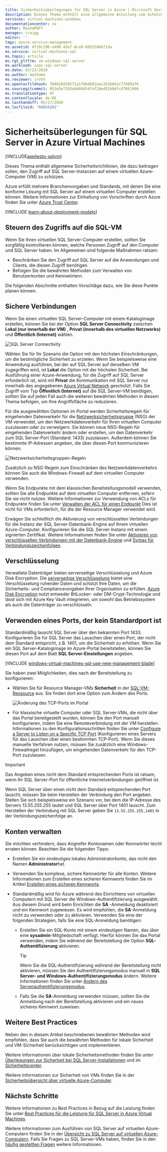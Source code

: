 ```yaml
---
title: Sicherheitsüberlegungen für SQL Server in Azure | Microsoft Docs
description: Dieses Thema enthält eine allgemeine Anleitung zum Schützen von SQL Server bei der Ausführung auf einem virtuellen Azure-Computer.
services: virtual-machines-windows
documentationcenter: na
author: MashaMSFT
manager: craigg
editor: ''
tags: azure-service-management
ms.assetid: d710c296-e490-43e7-8ca9-8932586b71da
ms.service: virtual-machines-sql
ms.topic: article
ms.tgt_pltfrm: vm-windows-sql-server
ms.workload: iaas-sql-server
ms.date: 03/23/2018
ms.author: mathoma
ms.reviewer: jroth
ms.openlocfilehash: f04620430571a1f86d601eac2b1b662c77499a76
ms.sourcegitcommit: 053e5e7103ab666454faf26ed51b0dfcd7661996
ms.translationtype: HT
ms.contentlocale: de-DE
ms.lasthandoff: 05/27/2020
ms.locfileid: "84034281"
---
```

# <a name="security-considerations-for-sql-server-in-azure-virtual-machines"></a>Sicherheitsüberlegungen für SQL Server in Azure Virtual Machines
[!INCLUDE[appliesto-sqlvm](../../includes/appliesto-sqlvm.md)]

Dieses Thema enthält allgemeine Sicherheitsrichtlinien, die dazu beitragen sollen, den Zugriff auf SQL Server-Instanzen auf einem virtuellen Azure-Computer (VM) zu schützen.

Azure erfüllt mehrere Branchenvorgaben und Standards, mit denen Sie eine konforme Lösung mit SQL Server auf einem virtuellen Computer erstellen können. Weitere Informationen zur Einhaltung von Vorschriften durch Azure finden Sie unter [Azure Trust Center](https://azure.microsoft.com/support/trust-center/).

[!INCLUDE [learn-about-deployment-models](../../../../includes/learn-about-deployment-models-both-include.md)]

## <a name="control-access-to-the-sql-vm"></a>Steuern des Zugriffs auf die SQL-VM

Wenn Sie Ihren virtuellen SQL Server-Computer erstellen, sollten Sie sorgfältig kontrollieren können, welche Personen Zugriff auf den Computer und SQL Server haben. Im Allgemeinen sind folgende Maßnahmen ratsam:

- Beschränken Sie den Zugriff auf SQL Server auf die Anwendungen und Clients, die diesen Zugriff benötigen.
- Befolgen Sie die bewährten Methoden zum Verwalten von Benutzerkonten und Kennwörtern.

Die folgenden Abschnitte enthalten Vorschläge dazu, wie Sie diese Punkte planen können.

## <a name="secure-connections"></a>Sichere Verbindungen

Wenn Sie einen virtuellen SQL Server-Computer mit einem Katalogimage erstellen, können Sie bei der Option **SQL Server Connectivity** zwischen **Lokal (nur innerhalb der VM)** , **Privat (innerhalb des virtuellen Netzwerks)** und **Öffentlich (Internet)** wählen.

![SQL Server Connectivity](./media/security-considerations-best-practices/sql-vm-connectivity-option.png)

Wählen Sie für Ihr Szenario die Option mit den höchsten Einschränkungen, um die bestmögliche Sicherheit zu erzielen. Wenn Sie beispielsweise eine Anwendung ausführen, bei der auf SQL Server auf derselben VM zugegriffen wird, ist **Lokal** die Option mit der höchsten Sicherheit. Bei Ausführung einer Azure-Anwendung, für die Zugriff auf SQL Server erforderlich ist, wird mit **Privat** die Kommunikation mit SQL Server nur innerhalb des angegebenen [Azure Virtual Network](../../../virtual-network/virtual-networks-overview.md) geschützt. Falls Sie Zugriff vom Typ **Öffentlich (Internet)** auf die SQL Server-VM benötigen, sollten Sie auf jeden Fall auch die weiteren bewährten Methoden in diesem Thema befolgen, um Ihre Angriffsfläche zu reduzieren.

Für die ausgewählten Optionen im Portal werden Sicherheitsregeln für eingehenden Datenverkehr für die [Netzwerksicherheitsgruppe](../../../active-directory/identity-protection/security-overview.md) (NSG) der VM verwendet, um den Netzwerkdatenverkehr für Ihren virtuellen Computer zuzulassen oder zu verweigern. Sie können neue NSG-Regeln für eingehenden Datenverkehr ändern oder erstellen, um den Datenverkehr zum SQL Server-Port (Standard: 1433) zuzulassen. Außerdem können Sie bestimmte IP-Adressen angeben, die über diesen Port kommunizieren können.

![Netzwerksicherheitsgruppen-Regeln](./media/security-considerations-best-practices/sql-vm-network-security-group-rules.png)

Zusätzlich zu NSG-Regeln zum Einschränken des Netzwerkdatenverkehrs können Sie auch die Windows-Firewall auf dem virtuellen Computer verwenden.

Wenn Sie Endpunkte mit dem klassischen Bereitstellungsmodell verwenden, sollten Sie alle Endpunkte auf dem virtuellen Computer entfernen, sofern Sie sie nicht nutzen. Weitere Informationen zur Verwendung von ACLs für Endpunkte finden Sie unter [Verwalten der ACL für einen Endpunkt](/previous-versions/azure/virtual-machines/windows/classic/setup-endpoints#manage-the-acl-on-an-endpoint) Dies ist nicht für VMs erforderlich, für die der Resource Manager verwendet wird.

Erwägen Sie schließlich die Aktivierung von verschlüsselten Verbindungen für die Instanz der SQL Server-Datenbank-Engine auf Ihrem virtuellen Azure-Computer. Konfigurieren Sie die SQL Server-Instanz mit einem signierten Zertifikat. Weitere Informationen finden Sie unter [Aktivieren von verschlüsselten Verbindungen mit der Datenbank-Engine](https://docs.microsoft.com/sql/database-engine/configure-windows/enable-encrypted-connections-to-the-database-engine) und [Syntax für Verbindungszeichenfolgen](https://msdn.microsoft.com/library/ms254500.aspx).

## <a name="encryption"></a>Verschlüsselung

Verwaltete Datenträger bieten serverseitige Verschlüsselung und Azure Disk Encryption. Die [serverseitige Verschlüsselung](/azure/virtual-machines/windows/disk-encryption) bietet eine Verschlüsselung ruhender Daten und schützt Ihre Daten, um die Sicherheits- und Compliancevorgaben Ihrer Organisation zu erfüllen. [Azure Disk Encryption](/azure/security/fundamentals/azure-disk-encryption-vms-vmss) nutzt entweder BitLocker- oder DM-Crypt-Technologie und lässt sich mit Azure Key Vault integrieren, um sowohl das Betriebssystem als auch die Datenträger zu verschlüsseln. 

## <a name="use-a-non-default-port"></a>Verwenden eines Ports, der kein Standardport ist

Standardmäßig lauscht SQL Server über den bekannten Port 1433. Konfigurieren Sie für SQL Server das Lauschen über einen Port, der nicht dem Standard entspricht, z.B. 1401, um die Sicherheit zu erhöhen. Wenn Sie ein SQL Server-Katalogimage im Azure-Portal bereitstellen, können Sie diesen Port auf dem Blatt **SQL Server-Einstellungen** angeben.

[!INCLUDE [windows-virtual-machines-sql-use-new-management-blade](../../../../includes/windows-virtual-machines-sql-new-resource.md)]

Sie haben zwei Möglichkeiten, dies nach der Bereitstellung zu konfigurieren:

- Wählen Sie für Resource Manager-VMs **Sicherheit** in der [SQL-VM-Ressource](manage-sql-vm-portal.md#access-the-sql-virtual-machines-resource) aus. Sie finden dort eine Option zum Ändern des Ports.

  ![Änderung des TCP-Ports im Portal](./media/security-considerations-best-practices/sql-vm-change-tcp-port.png)

- Für klassische virtuelle Computer oder SQL Server-VMs, die nicht über das Portal bereitgestellt wurden, können Sie den Port manuell konfigurieren, indem Sie eine Remoteverbindung mit der VM herstellen. Informationen zu den Konfigurationsschritten finden Sie unter [Configure a Server to Listen on a Specific TCP Port](https://docs.microsoft.com/sql/database-engine/configure-windows/configure-a-server-to-listen-on-a-specific-tcp-port) (Konfigurieren eines Servers für das Lauschen über einen bestimmten TCP-Port). Wenn Sie dieses manuelle Verfahren nutzen, müssen Sie zusätzlich eine Windows-Firewallregel hinzufügen, um eingehenden Datenverkehr für den TCP-Port zuzulassen.

> [!IMPORTANT]
> Das Angeben eines nicht dem Standard entsprechenden Ports ist ratsam, wenn Ihr SQL Server-Port für öffentliche Internetverbindungen geöffnet ist.

Wenn SQL Server über einen nicht dem Standard entsprechenden Port lauscht, müssen Sie beim Herstellen der Verbindung den Port angeben. Stellen Sie sich beispielsweise ein Szenario vor, bei dem die IP-Adresse des Servers 13.55.255.255 lautet und SQL Server über Port 1401 lauscht. Zum Herstellen der Verbindung mit SQL Server geben Sie `13.55.255.255,1401` in der Verbindungszeichenfolge an.

## <a name="manage-accounts"></a>Konten verwalten

Sie möchten verhindern, dass Angreifer Kontonamen oder Kennwörter leicht erraten können. Beachten Sie die folgenden Tipps:

- Erstellen Sie ein eindeutiges lokales Administratorkonto, das nicht den Namen **Administrator**hat.

- Verwenden Sie komplexe, sichere Kennwörter für alle Konten. Weitere Informationen zum Erstellen eines sicheren Kennworts finden Sie im Artikel [Erstellen eines sicheren Kennworts](https://support.microsoft.com/instantanswers/9bd5223b-efbe-aa95-b15a-2fb37bef637d/create-a-strong-password).

- Standardmäßig wird für Azure während des Einrichtens von virtuellen Computern mit SQL Server die Windows-Authentifizierung ausgewählt. Aus diesem Grund wird beim Einrichten die **SA** -Anmeldung deaktiviert und ein Kennwort zugewiesen. Es wird empfohlen, die **SA**-Anmeldung nicht zu verwenden oder zu aktivieren. Verwenden Sie eine der folgenden Strategien, falls Sie eine SQL-Anmeldung benötigen:

  - Erstellen Sie ein SQL-Konto mit einem eindeutigen Namen, das über eine **sysadmin**-Mitgliedschaft verfügt. Hierfür können Sie das Portal verwenden, indem Sie während der Bereitstellung die Option **SQL-Authentifizierung** aktivieren.

    > [!TIP] 
    > Wenn Sie die SQL-Authentifizierung während der Bereitstellung nicht aktivieren, müssen Sie den Authentifizierungsmodus manuell in **SQL Server- und Windows-Authentifizierungsmodus** ändern. Weitere Informationen finden Sie unter [Ändern des Serverauthentifizierungsmodus](https://docs.microsoft.com/sql/database-engine/configure-windows/change-server-authentication-mode).

  - Falls Sie die **SA**-Anmeldung verwenden müssen, sollten Sie die Anmeldung nach der Bereitstellung aktivieren und ein neues sicheres Kennwort zuweisen.

## <a name="additional-best-practices"></a>Weitere Best Practices

Neben den in diesem Artikel beschriebenen bewährten Methoden wird empfohlen, dass Sie auch die bewährten Methoden für lokale Sicherheit und VM-Sicherheit berücksichtigen und implementieren. 

Weitere Informationen über lokale Sicherheitsmethoden finden Sie unter [Überlegungen zur Sicherheit bei SQL Server-Installationen](/sql/sql-server/install/security-considerations-for-a-sql-server-installation) und im [Sicherheitscenter](/sql/relational-databases/security/security-center-for-sql-server-database-engine-and-azure-sql-database). 

Weitere Informationen zur Sicherheit von VMs finden Sie in der [Sicherheitsübersicht über virtuelle Azure-Computer](/azure/security/fundamentals/virtual-machines-overview).


## <a name="next-steps"></a>Nächste Schritte

Weitere Informationen zu Best Practices in Bezug auf die Leistung finden Sie unter [Best Practices für die Leistung für SQL Server in Azure Virtual Machines](performance-guidelines-best-practices.md).

Weitere Informationen zum Ausführen von SQL Server auf virtuellen Azure-Computern finden Sie in der [Übersicht zu SQL Server auf virtuellen Azure-Computern](sql-server-on-azure-vm-iaas-what-is-overview.md). Falls Sie Fragen zu SQL Server-VMs haben, finden Sie in den [häufig gestellten Fragen](frequently-asked-questions-faq.md) weitere Informationen.

